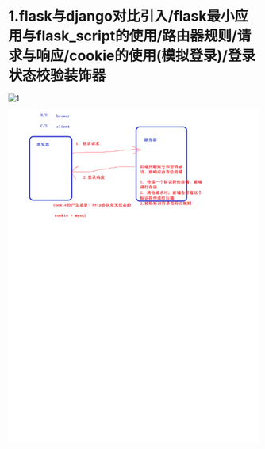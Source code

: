 # 1.flask与django对比引入/flask最小应用与flask_script的使用/路由器规则/请求与响应/cookie的使用(模拟登录)/登录状态校验装饰器

![1](/Users/a/PycharmProjects/hetanglinlin/images/AOP.png)



![](https://github.com/hetanglinlin/-flask/blob/master/images/cookie.png?raw=true)

